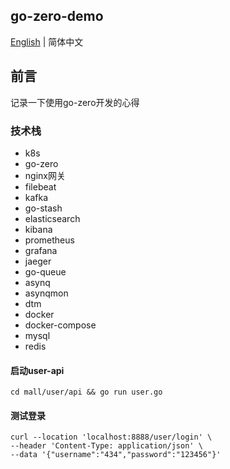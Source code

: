 ## go-zero-demo

[English](README.md) | 简体中文



## 前言
记录一下使用go-zero开发的心得


### 技术栈

- k8s
- go-zero
- nginx网关
- filebeat
- kafka
- go-stash
- elasticsearch
- kibana
- prometheus
- grafana
- jaeger
- go-queue
- asynq
- asynqmon
- dtm
- docker
- docker-compose
- mysql
- redis

#### 启动user-api
```/bin/zsh
cd mall/user/api && go run user.go
```

#### 测试登录
```/bin/zsh
curl --location 'localhost:8888/user/login' \
--header 'Content-Type: application/json' \
--data '{"username":"434","password":"123456"}'
```